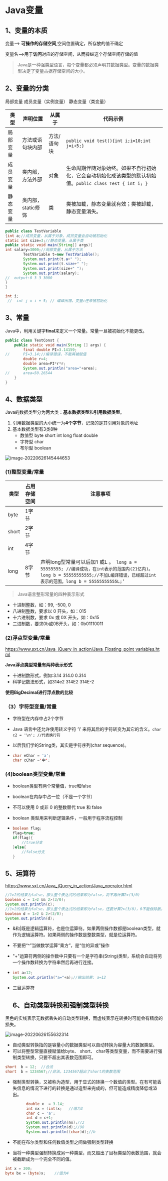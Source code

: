 # Java变量

## 1、变量的本质

变量--> **可操作的存储空间**,空间位置确定，所存放的值不确定

变量名-->用于**访问**对应的存储空间，从而操纵这个存储空间存储的值

> Java是一种强类型语言，每个变量都必须声明其数据类型。变量的数据类型决定了变量占据存储空间的大小。

## 2、变量的分类

局部变量    成员变量（实例变量） 静态变量（类变量）

| 类型     | 声明位置           | 从属于      | 代码示例                                                     |
| -------- | ------------------ | ----------- | ------------------------------------------------------------ |
| 局部变量 | 方法或语句块内部   | 方法/语句块 | `public void test(){int i;i=10;int j=i+5;}`                  |
| 成员变量 | 类内部，方法外部   | 对象        | 生命周期伴随对象始终。如果不自行初始化，它会自动初始化成该类型的默认初始值。`public class Test { int i; }` |
| 静态变量 | 类内部，static修饰 | 类          | 类被加载，静态变量就有效；类被卸载，静态变量消失。           |

```java
public class TestVariable
{int a;//成员变量，从属于对象，成员变量会自动被初始化
static int size=3;//静态变量，从属于类
public static void main(String[] args){
int salary=3000;//局部变量，从属于方法
		TestVariable t=new TestVariable();
		System.out.print(t.a+" ");
		System.out.print(t.size+" ");
		System.out.print(size+" ");
		System.out.print(salary);
// 	output:0 3 3 3000
}
}
```
```java
int i;
 //  int j = i + 5; // 编译出错，变量i还未被初始化
```

## 3、常量

Java中，利用关键字**final**来定义一个常量。常量一旦被初始化不能更改。

```java
public class TestConst {
	public static void main(String [] args) {
		final double PI=3.14159;
//		PI=3.14;//编译错误，不能再被赋值
		double r=4;
		double area=PI*r*r;
		System.out.println("area="+area);
//		area=50.26544
	}
}
```

## 4、数据类型

Java的数据类型分为两大类：**基本数据类型**和**引用数据类型**。

1. 引用数据类型的大小统一为**4个字节**，记录的是其引用对象的地址
2. 基本数据类型有3类8种
   - 数值型    byte short int long float double
   - 字符型     char
   - 布尔型      boolean

![image-20220626145444653](C:\Users\Carpediem\AppData\Roaming\Typora\typora-user-images\image-20220626145444653.png)

### (1)整型变量/常量

| 类型  | 占用存储空间 | 注意事项                                                     |
| ----- | ------------ | ------------------------------------------------------------ |
| byte  | 1字节        |                                                              |
| short | 2字节        |                                                              |
| int   | 4字节        |                                                              |
| long  | 8字节        | 声明long型常量可以后加‘l 或L 。` long a = 55555555; //编译成功，在int表示的范围内(21亿内)。 long b = 55555555555;//不加L编译错误，已经超过int表示的范围。long b = 55555555555L;’` |

> Java语言整形常量的四种表示形式

- 十进制整数，如：99, -500, 0
- 八进制整数，要求以 0 开头，如：015
- 十六进制数，要求 0x 或 0X 开头，如：0x15
- 二进制数，要求0b或0B开头，如：0b01110011

### (2)浮点型变量/常量

<https://www.sxt.cn/Java_jQuery_in_action/Java_Floating_point_variables.html>

**Java浮点类型常量有两种表示形式**

- 十进制数形式，例如:3.14    314.0    0.314 
- 科学记数法形式，如314e2    314E2    314E-2 

**使用BigDecimal进行浮点数的比较**

### （3）字符型变量/常量

- 字符型在内存中占2个字节

- Java 语言中还允许使用转义字符 ‘\’ 来将其后的字符转变为其它的含义。`char c2 = '\n'; //代表换行符`

- 以后我们学的String类，其实是字符序列(char sequence)。

- ```java
  char eChar = 'a'; 
  char cChar ='中';
  ```

### (4)boolean类型变量/常量

- boolean类型有两个常量值，true和false

- boolean在内存中占一位（不是一个字节）

- 不可以使用 0 或非 0 的整数替代 true 和 false 

- boolean 类型用来判断逻辑条件，一般用于程序流程控制 

- ```java
  boolean flag;
  flag=true;
  if(flag){
      //true分支
  }else{
      //false分支
  }
  ```

## 5、运算符

<https://www.sxt.cn/Java_jQuery_in_action/Java_operator.html>

```java
//1>2的结果为false，那么整个表达式的结果即为false，将不再计算2>(3/0)
boolean c = 1>2 && 2>(3/0);
System.out.println(c);
//1>2的结果为false，那么整个表达式的结果即为false，还要计算2>(3/0)，0不能做除数，//会输出异常信息
boolean d = 1>2 & 2>(3/0);
System.out.println(d);
```

- &和|既是逻辑运算符，也是位运算符。如果两侧操作数都是boolean类型，就作为逻辑运算符。如果两侧的操作数是整数类型，就是位运算符。

- 不要把“^”当做数学运算“乘方”，是“位的异或”操作

- "+"运算符两侧的操作数中只要有一个是字符串(String)类型，系统会自动将另一个操作数转换为字符串然后再进行连接。

- ```java
  int a=12;
  System.out.println("a="+a);//输出结果: a=12
  ```

- 三目运算符

  ## 6、自动类型转换和强制类型转换

黑色的实线表示无数据丢失的自动类型转换，而虚线表示在转换时可能会有精度的损失。

![image-20220626155632314](C:\Users\Carpediem\AppData\Roaming\Typora\typora-user-images\image-20220626155632314.png)

- 自动类型转换指的是容量小的数据类型可以自动转换为容量大的数据类型。
- 可以将整型常量直接赋值给byte、 short、 char等类型变量，而不需要进行强制类型转换，只要不超出其表数范围即可。

```java
short  b = 12;  //合法
short  b = 1234567;//非法，1234567超出了short的表数范围
```

- 强制类型转换，又被称为造型，用于显式的转换一个数值的类型。在有可能丢失信息的情况下进行的转换是通过造型来完成的，但可能造成精度降低或溢出。

  ```java
  		double x  = 3.14; 
  		int nx = (int)x;   //值为3
  		char c = 'a';
  		int d = c+1;
  		System.out.println(nx);//3
  		System.out.println(d);//98
  		System.out.println((char)d);//b
  
  ```

- 不能在布尔类型和任何数值类型之间做强制类型转换
- 当将一种类型强制转换成另一种类型，而又超出了目标类型的表数范围，就会被截断成为一个完全不同的值。

```java
int x = 300;
byte bx = (byte)x;    //值为4
```

